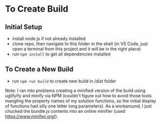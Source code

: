 # To Create Build

## Initial Setup
- install node.js if not already installed
- clone repo, then navigate to this folder in the shell (in VS Code, just open a terminal from this project and it will be in the right place)
- run ``npm install`` to get all dependencies installed

## To Create a New Build
- run ``npm run build`` to create new build in /dist folder

Note: I ran into problems creating a minified version of the build using uglifyify and minify via NPM (couldn't figure out how to avoid those tools mangling the property names of my solution functions, so the initial display of functions had silly one letter long parameters). As a workaround, I just chucked the bundle.js contents into an online minifier (used https://www.minifier.org/).
